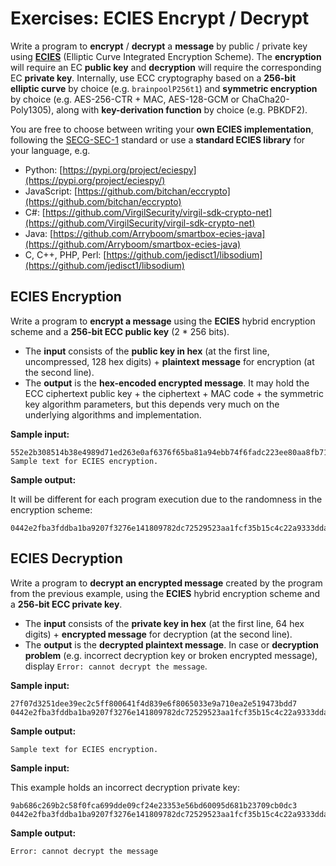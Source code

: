 # Exercises: ECIES Encrypt / Decrypt

Write a program to **encrypt** / **decrypt** a **message** by public / private key using [**ECIES**](https://en.wikipedia.org/wiki/Integrated_Encryption_Scheme) \(Elliptic Curve Integrated Encryption Scheme\). The **encryption** will require an EC **public key** and **decryption** will require the corresponding EC **private key**. Internally, use ECC cryptography based on a **256-bit elliptic curve** by choice \(e.g. `brainpoolP256t1`\) and **symmetric encryption** by choice \(e.g. AES-256-CTR + MAC, AES-128-GCM or ChaCha20-Poly1305\), along with **key-derivation function** by choice \(e.g. PBKDF2\).

You are free to choose between writing your **own ECIES implementation**, following the [SECG-SEC-1](http://www.secg.org/sec1-v2.pdf) standard or use a **standard ECIES library** for your language, e.g.

* Python: [https://pypi.org/project/eciespy](https://pypi.org/project/eciespy/)
* JavaScript: [https://github.com/bitchan/eccrypto](https://github.com/bitchan/eccrypto)
* C\#: [https://github.com/VirgilSecurity/virgil-sdk-crypto-net](https://github.com/VirgilSecurity/virgil-sdk-crypto-net)
* Java: [https://github.com/Arryboom/smartbox-ecies-java](https://github.com/Arryboom/smartbox-ecies-java)
* C, C++, PHP, Perl: [https://github.com/jedisct1/libsodium](https://github.com/jedisct1/libsodium)

## ECIES Encryption

Write a program to **encrypt a message** using the **ECIES** hybrid encryption scheme and a **256-bit ECC public key** \(2 \* 256 bits\).

* The **input** consists of the **public key in hex** \(at the first line, uncompressed, 128 hex digits\) + **plaintext message** for encryption \(at the second line\).
* The **output** is the **hex-encoded encrypted message**. It may hold the ECC ciphertext public key + the ciphertext + MAC code + the symmetric key algorithm parameters, but this depends very much on the underlying algorithms and implementation.

**Sample input:**

```text
552e2b308514b38e4989d71ed263e0af6376f65ba81a94ebb74f6fadc223ee80aa8fb710cfb445e0871cd1c1a0c1f2adb2b6eedc2a0470b04244548c5be518c8
Sample text for ECIES encryption.
```

**Sample output:**

It will be different for each program execution due to the randomness in the encryption scheme:

```text
0442e2fba3fddba1ba9207f3276e141809782dc72529523aa1fcf35b15c4c22a9333ddacd7d64de4abd0a36138d430c50be7a98d5512cb8c2fe36ca45a0bbd7927c150ae3637c45093207531ce75e3841d4808ced85e82305d8da891708c20479388f6d4a7cde213bb36bf860c5df0077358a942eeb9a4c23e89bcc11f11
```

## ECIES Decryption

Write a program to **decrypt an encrypted message** created by the program from the previous example, using the **ECIES** hybrid encryption scheme and a **256-bit ECC private key**.

* The **input** consists of the **private key in hex** \(at the first line, 64 hex digits\) + **encrypted message** for decryption \(at the second line\).
* The **output** is the **decrypted plaintext message**. In case or **decryption problem** \(e.g. incorrect decryption key or broken encrypted message\), display `Error: cannot decrypt the message`.

**Sample input:**

```text
27f07d3251dee39ec2c5ff800641f4d839e6f8065033e9a710ea2e519473bdd7
0442e2fba3fddba1ba9207f3276e141809782dc72529523aa1fcf35b15c4c22a9333ddacd7d64de4abd0a36138d430c50be7a98d5512cb8c2fe36ca45a0bbd7927c150ae3637c45093207531ce75e3841d4808ced85e82305d8da891708c20479388f6d4a7cde213bb36bf860c5df0077358a942eeb9a4c23e89bcc11f11
```

**Sample output:**

```text
Sample text for ECIES encryption.
```

**Sample input:**

This example holds an incorrect decryption private key:

```text
9ab686c269b2c58f0fca699dde09cf24e23353e56bd60095d681b23709cb0dc3
0442e2fba3fddba1ba9207f3276e141809782dc72529523aa1fcf35b15c4c22a9333ddacd7d64de4abd0a36138d430c50be7a98d5512cb8c2fe36ca45a0bbd7927c150ae3637c45093207531ce75e3841d4808ced85e82305d8da891708c20479388f6d4a7cde213bb36bf860c5df0077358a942eeb9a4c23e89bcc11f11
```

**Sample output:**

```text
Error: cannot decrypt the message
```


